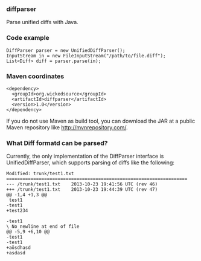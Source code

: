 ### diffparser

Parse unified diffs with Java.

### Code example
```
DiffParser parser = new UnifiedDiffParser();
InputStream in = new FileInputStream("/path/to/file.diff");
List<Diff> diff = parser.parse(in);
```

### Maven coordinates
```
<dependency>
  <groupId>org.wickedsource</groupId>
  <artifactId>diffparser</artifactId>
  <version>1.0</version>
</dependency>
```
If you do not use Maven as build tool, you can download the JAR at a public Maven repository like http://mvnrepository.com/.

### What Diff formatd can be parsed?
Currently, the only implementation of the DiffParser interface is UnifiedDiffParser, which supports parsing of diffs like the following:
```
Modified: trunk/test1.txt
===================================================================
--- /trunk/test1.txt	2013-10-23 19:41:56 UTC (rev 46)
+++ /trunk/test1.txt	2013-10-23 19:44:39 UTC (rev 47)
@@ -1,4 +1,3 @@
 test1
-test1
+test234

-test1
\ No newline at end of file
@@ -5,9 +6,10 @@
-test1
-test1
+aösdhasd
+asdasd
```
